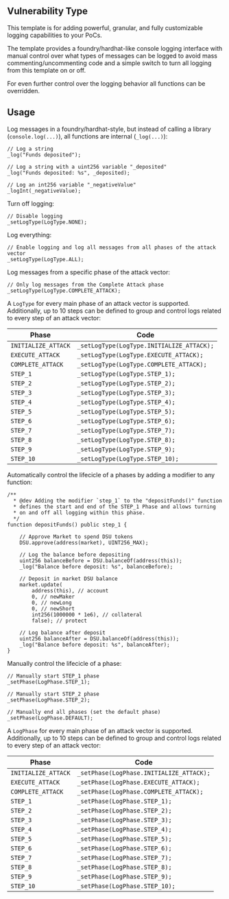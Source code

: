## Vulnerability Type
This template is for adding powerful, granular, and fully customizable logging capabilities to your PoCs.

The template provides a foundry/hardhat-like console logging interface with manual control over what types of messages can be logged to avoid mass commenting/uncommenting code and a simple switch to turn all logging from this template on or off.

For even further control over the logging behavior all functions can be overridden.

## Usage

Log messages in a foundry/hardhat-style, but instead of calling a library (`console.log(...)`), all functions are internal (`_log(...)`):

```solidity
// Log a string
_log("Funds deposited");

// Log a string with a uint256 variable "_deposited"
_log("Funds deposited: %s", _deposited);

// Log an int256 variable "_negativeValue"
_logInt(_negativeValue);
```

Turn off logging:
```solidity
// Disable logging
_setLogType(LogType.NONE);
```

Log everything:
```solidity
// Enable logging and log all messages from all phases of the attack vector
_setLogType(LogType.ALL);
```

Log messages from a specific phase of the attack vector:
```solidity
// Only log messages from the Complete Attack phase
_setLogType(LogType.COMPLETE_ATTACK);
```

A `LogType` for every main phase of an attack vector is supported. Additionally, up to 10 steps can be defined to group and control logs related to every step of an attack vector:

| Phase | Code |
| ---------- | ------------------------------------------------------- |
| `INITIALIZE_ATTACK` | `_setLogType(LogType.INITIALIZE_ATTACK);` |
| `EXECUTE_ATTACK` | `_setLogType(LogType.EXECUTE_ATTACK);` |
| `COMPLETE_ATTACK` | `_setLogType(LogType.COMPLETE_ATTACK);` |
| `STEP_1` | `_setLogType(LogType.STEP_1);` |
| `STEP_2` | `_setLogType(LogType.STEP_2);` |
| `STEP_3` | `_setLogType(LogType.STEP_3);` |
| `STEP_4` | `_setLogType(LogType.STEP_4);` |
| `STEP_5` | `_setLogType(LogType.STEP_5);` |
| `STEP_6` | `_setLogType(LogType.STEP_6);` |
| `STEP_7` | `_setLogType(LogType.STEP_7);` |
| `STEP_8` | `_setLogType(LogType.STEP_8);` |
| `STEP_9` | `_setLogType(LogType.STEP_9);` |
| `STEP_10` | `_setLogType(LogType.STEP_10);` |


Automatically control the lifecicle of a phases by adding a modifier to any function:
```solidity
/**
  * @dev Adding the modifier `step_1` to the "depositFunds()" function
  * defines the start and end of the STEP_1 Phase and allows turning
  * on and off all logging within this phase.
  */
function depositFunds() public step_1 {

    // Approve Market to spend DSU tokens
    DSU.approve(address(market), UINT256_MAX);

    // Log the balance before depositing
    uint256 balanceBefore = DSU.balanceOf(address(this));
    _log("Balance before deposit: %s", balanceBefore);

    // Deposit in market DSU balance
    market.update(
        address(this), // account
        0, // newMaker
        0, // newLong
        0, // newShort
        int256(1000000 * 1e6), // collateral
        false); // protect

    // Log balance after deposit
    uint256 balanceAfter = DSU.balanceOf(address(this));
    _log("Balance before deposit: %s", balanceAfter);
}
```

Manually control the lifecicle of a phase:
```solidity
// Manually start STEP_1 phase
_setPhase(LogPhase.STEP_1);

// Manually start STEP_2 phase
_setPhase(LogPhase.STEP_2);

// Manually end all phases (set the default phase)
_setPhase(LogPhase.DEFAULT);

```

A `LogPhase` for every main phase of an attack vector is supported. Additionally, up to 10 steps can be defined to group and control logs related to every step of an attack vector:

| Phase | Code |
| ---------- | ------------------------------------------------------- |
| `INITIALIZE_ATTACK` | `_setPhase(LogPhase.INITIALIZE_ATTACK);` |
| `EXECUTE_ATTACK` | `_setPhase(LogPhase.EXECUTE_ATTACK);` |
| `COMPLETE_ATTACK` | `_setPhase(LogPhase.COMPLETE_ATTACK);` |
| `STEP_1` | `_setPhase(LogPhase.STEP_1);` |
| `STEP_2` | `_setPhase(LogPhase.STEP_2);` |
| `STEP_3` | `_setPhase(LogPhase.STEP_3);` |
| `STEP_4` | `_setPhase(LogPhase.STEP_4);` |
| `STEP_5` | `_setPhase(LogPhase.STEP_5);` |
| `STEP_6` | `_setPhase(LogPhase.STEP_6);` |
| `STEP_7` | `_setPhase(LogPhase.STEP_7);` |
| `STEP_8` | `_setPhase(LogPhase.STEP_8);` |
| `STEP_9` | `_setPhase(LogPhase.STEP_9);` |
| `STEP_10` | `_setPhase(LogPhase.STEP_10);` |

